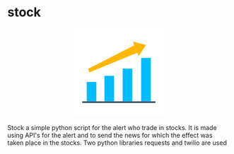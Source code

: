 # stock

<p align="center">
    <img src="/images/logo.png" width="200" height="200">
</p>

Stock a simple python script for the alert who trade in stocks. It is made using API's for the alert and to send the news for which the effect was taken place in the stocks. Two python libraries requests and twilio are used
